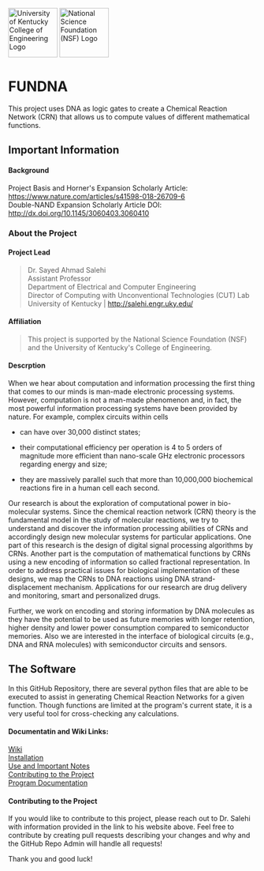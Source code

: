 [UK Logo]: https://i.gyazo.com/962a0a13ee9d910deacdea456f514f85.png  "University of Kentucky College of Engineering Logo"
[NSF Logo]: https://i.gyazo.com/3611ee71a841be6b38765f68212c2577.png "National Science Foundation (NSF) Logo"

<!--- 
![alt-text][UK Logo]
--->
<!--- 
![alt-text][NSF Logo]
--->
<img src="https://i.gyazo.com/962a0a13ee9d910deacdea456f514f85.png" height=100px alt="University of Kentucky College of Engineering Logo"> <img src="https://i.gyazo.com/3611ee71a841be6b38765f68212c2577.png" height=100px alt="National Science Foundation (NSF) Logo">

# FUNDNA
This project uses DNA as logic gates to create a Chemical Reaction Network (CRN) that allows us to compute values of different mathematical functions.

## Important Information
#### Background
Project Basis and Horner's Expansion Scholarly Article: https://www.nature.com/articles/s41598-018-26709-6 \
Double-NAND Expansion Scholarly Article DOI: http://dx.doi.org/10.1145/3060403.3060410

### About the Project
#### Project Lead
> Dr. Sayed Ahmad Salehi \
> Assistant Professor \
> Department of Electrical and Computer Engineering \
> Director of Computing with Unconventional Technologies (CUT) Lab \
> University of Kentucky | http://salehi.engr.uky.edu/
#### Affiliation
> This project is supported by the National Science Foundation (NSF) and the University of Kentucky's College of Engineering.
#### Descrption
When we hear about computation and information processing the first thing that comes to our minds is man-made electronic processing systems. However, computation is not a man-made phenomenon and, in fact, the most powerful information processing systems have been provided by nature. For example, complex circuits within cells

- can have over 30,000 distinct states;

- their computational efficiency per operation is 4 to 5 orders of magnitude more efficient than nano-scale GHz electronic processors regarding energy and size;

- they are massively parallel such that more than 10,000,000 biochemical reactions fire in a human cell each second.

Our research is about the exploration of computational power in bio-molecular systems. Since the chemical reaction network (CRN) theory is the fundamental model in the study of molecular reactions, we try to understand and discover the information processing abilities of CRNs and accordingly design new molecular systems for particular applications. One part of this research is the design of digital signal processing algorithms by CRNs. Another part is the computation of mathematical functions by CRNs using a new encoding of information so called fractional representation. In order to address practical issues for biological implementation of these designs, we map the CRNs to DNA reactions using DNA strand-displacement mechanism. Applications for our research are drug delivery and monitoring, smart and personalized drugs.

Further, we work on encoding and storing information by DNA molecules as they have the potential to be used as future memories with longer retention, higher density  and lower power consumption compared to semiconductor memories. Also we are interested in the interface of biological circuits (e.g., DNA and RNA molecules) with semiconductor circuits and sensors.

## The Software
In this GitHub Repository, there are several python files that are able to be executed to assist in generating Chemical Reaction Networks for a given function. Though functions are limited at the program's current state, it is a very useful tool for cross-checking any calculations.

#### Documentatin and Wiki Links:
[Wiki](https://github.com/CUT-Labs/FUNDNA/wiki) \
[Installation](https://github.com/CUT-Labs/FUNDNA/wiki/Software-Installation) \
[Use and Important Notes](https://github.com/CUT-Labs/FUNDNA/wiki/Software-Usage-and-Notes) \
[Contributing to the Project](https://github.com/CUT-Labs/FUNDNA/wiki/Contributing-to-the-Project) \
[Program Documentation](https://github.com/CUT-Labs/FUNDNA/wiki/Program-Documentation)

#### Contributing to the Project
If you would like to contribute to this project, please reach out to Dr. Salehi with information provided in the link to his website above. Feel free to contribute by creating pull requests describing your changes and why and the GitHub Repo Admin will handle all requests!

Thank you and good luck!

